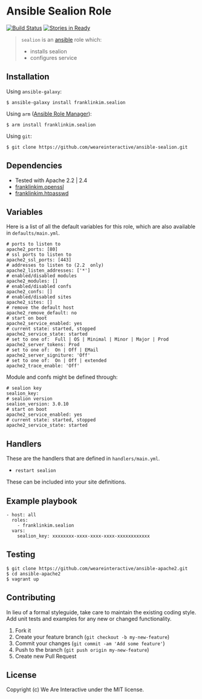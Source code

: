 # Ansible Sealion Role

[![Build Status](https://travis-ci.org/weareinteractive/ansible-sealion.png?branch=master)](https://travis-ci.org/weareinteractive/ansible-sealion)
[![Stories in Ready](https://badge.waffle.io/weareinteractive/ansible-sealion.svg?label=ready&title=Ready)](http://waffle.io/weareinteractive/ansible-sealion)

> `sealion` is an [ansible](http://www.ansible.com) role which: 
> 
> * installs sealion
> * configures service

## Installation

Using `ansible-galaxy`:

```
$ ansible-galaxy install franklinkim.sealion
```

Using `arm` ([Ansible Role Manager](https://github.com/mirskytech/ansible-role-manager/)):

```
$ arm install franklinkim.sealion
```

Using `git`:

```
$ git clone https://github.com/weareinteractive/ansible-sealion.git
```

## Dependencies

* Tested with Apache 2.2 | 2.4
* [franklinkim.openssl](https://github.com/weareinteractive/ansible-openssl)
* [franklinkim.htpasswd](https://github.com/weareinteractive/ansible-htpasswd)

## Variables

Here is a list of all the default variables for this role, which are also available in `defaults/main.yml`.

```
# ports to listen to
apache2_ports: [80]
# ssl ports to listen to
apache2_ssl_ports: [443]
# addresses to listen to (2.2  only)
apache2_listen_addresses: ['*']
# enabled/disabled modules
apache2_modules: []
# enabled/disabled confs
apache2_confs: []
# enabled/disabled sites
apache2_sites: []
# remove the default host
apache2_remove_default: no
# start on boot
apache2_service_enabled: yes
# current state: started, stopped
apache2_service_state: started
# set to one of:  Full | OS | Minimal | Minor | Major | Prod
apache2_server_tokens: Prod
# set to one of:  On | Off | EMail
apache2_server_signiture: 'Off'
# set to one of:  On | Off | extended
apache2_trace_enable: 'Off'
```

Module and confs might be defined through:

```
# sealion key
sealion_key:
# sealion version
sealion_version: 3.0.10
# start on boot
apache2_service_enabled: yes
# current state: started, stopped
apache2_service_state: started
```

## Handlers

These are the handlers that are defined in `handlers/main.yml`.

* `restart sealion` 

These can be included into your site definitions.

## Example playbook

```
- host: all
  roles:
    - franklinkim.sealion
  vars:
    sealion_key: xxxxxxxx-xxxx-xxxx-xxxx-xxxxxxxxxxxx
```

## Testing

```
$ git clone https://github.com/weareinteractive/ansible-apache2.git
$ cd ansible-apache2
$ vagrant up
```

## Contributing
In lieu of a formal styleguide, take care to maintain the existing coding style. Add unit tests and examples for any new or changed functionality.

1. Fork it
2. Create your feature branch (`git checkout -b my-new-feature`)
3. Commit your changes (`git commit -am 'Add some feature'`)
4. Push to the branch (`git push origin my-new-feature`)
5. Create new Pull Request

## License
Copyright (c) We Are Interactive under the MIT license.
